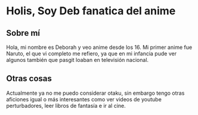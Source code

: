 # Holis, Soy Deb fanatica del anime
## Sobre mí
Hola, mi nombre es Deborah y veo anime desde los 16. Mi primer anime fue Naruto, el que vi completo me refiero, ya que en mi infancia pude ver algunos también que pasgit loaban en televisión nacional.
## Otras cosas
Actualmente ya no me puedo considerar otaku, sin embargo tengo otras aficiones igual o más interesantes como ver videos de youtube perturbadores, leer libros de fantasía e ir al cine.